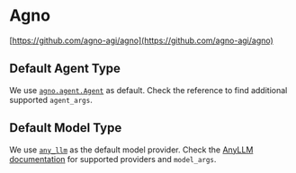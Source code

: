 # Agno

[https://github.com/agno-agi/agno](https://github.com/agno-agi/agno)

## Default Agent Type

We use [`agno.agent.Agent`](https://docs.agno.com/reference/agents/agent) as default.
Check the reference to find additional supported `agent_args`.

## Default Model Type

We use [`any_llm`](https://mozilla-ai.github.io/any-llm/) as the default model provider.
Check the [AnyLLM documentation](https://mozilla-ai.github.io/any-llm/) for supported providers and `model_args`.
